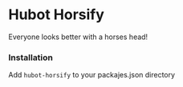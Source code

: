 # Hubot Horsify

Everyone looks better with a horses head!

### Installation
Add `hubot-horsify` to your packajes.json directory
